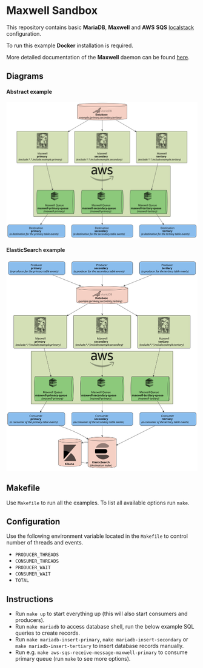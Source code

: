 # Maxwell Sandbox

This repository contains basic **MariaDB**, **Maxwell** and **AWS** **SQS** [localstack](https://localstack.cloud/) configuration.

To run this example **Docker** installation is required.

More detailed documentation of the **Maxwell** daemon can be found [here](https://maxwells-daemon.io/).

## Diagrams

#### Abstract example

![](diagram/example.svg)

#### ElasticSearch example

![](diagram/flow.svg)

## Makefile

Use `Makefile` to run all the examples. To list all available options run `make`.

## Configuration

Use the following environment variable located in the `Makefile` to control number of threads and events.

- `PRODUCER_THREADS`
- `CONSUMER_THREADS`
- `PRODUCER_WAIT`
- `CONSUMER_WAIT`
- `TOTAL`

## Instructions

- Run `make up` to start everything up (this will also start consumers and producers).
- Run `make mariadb` to access database shell, run the below example SQL queries to create records.
- Run `make mariadb-insert-primary`, `make mariadb-insert-secondary` or `make mariadb-insert-tertiary` to insert database records manually.
- Run e.g. `make aws-sqs-receive-message-maxwell-primary` to consume primary queue (run `make` to see more options).
